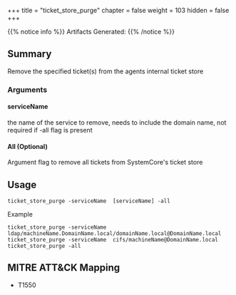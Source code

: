 +++
title = "ticket_store_purge"
chapter = false
weight = 103
hidden = false
+++

{{% notice info %}}
Artifacts Generated: 
{{% /notice %}}

## Summary
Remove the specified ticket(s) from the agents internal ticket store


### Arguments


#### serviceName 
the name of the service to remove, needs to include the domain name, not required if -all flag is present

#### All (Optional)
Argument flag to remove all tickets from SystemCore's ticket store



## Usage
```
ticket_store_purge -serviceName  [serviceName] -all
```

Example
```
ticket_store_purge -serviceName  ldap/machineName.DomainName.local/domainName.local@DomainName.local
ticket_store_purge -serviceName  cifs/machineName@DomainName.local
ticket_store_purge -all
```

## MITRE ATT&CK Mapping
- T1550